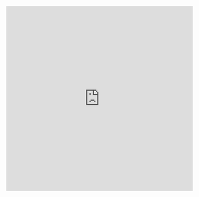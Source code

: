 <iframe width="100%" height="500" frameborder="0"
  src="https://observablehq.com/embed/03a9d649093847ef?cell=*&api_key=a2d3bf3cb76a2eb35e3b14bf2f9f12040fc7f704"></iframe>
